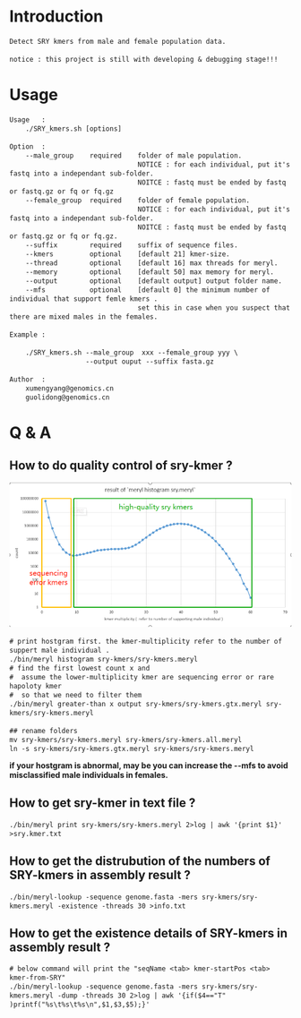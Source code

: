 # Introduction

    Detect SRY kmers from male and female population data.

    notice : this project is still with developing & debugging stage!!!

# Usage

```
Usage   :
    ./SRY_kmers.sh [options]

Option  :
    --male_group    required    folder of male population.
                                NOTICE : for each individual, put it's fastq into a independant sub-folder.
                                NOITCE : fastq must be ended by fastq or fastq.gz or fq or fq.gz
    --female_group  required    folder of female population.
                                NOTICE : for each individual, put it's fastq into a independant sub-folder.
                                NOITCE : fastq must be ended by fastq or fastq.gz or fq or fq.gz.
    --suffix        required    suffix of sequence files.
    --kmers         optional    [default 21] kmer-size.
    --thread        optional    [default 16] max threads for meryl.
    --memory        optional    [default 50] max memory for meryl.
    --output        optional    [default output] output folder name.
    --mfs           optional    [default 0] the minimum number of individual that support femle kmers .
                                set this in case when you suspect that there are mixed males in the females.

Example :

    ./SRY_kmers.sh --male_group  xxx --female_group yyy \
                   --output ouput --suffix fasta.gz

Author  :
    xumengyang@genomics.cn
    guolidong@genomics.cn

```

# Q & A 

## How to do quality control of sry-kmer ?
![image](https://github.com/BGI-Qingdao/SRY_Kmers_by_meryl/blob/master/sry-kmers-hist.png)
```
# print hostgram first. the kmer-multiplicity refer to the number of suppert male individual .
./bin/meryl histogram sry-kmers/sry-kmers.meryl 
# find the first lowest count x and 
#  assume the lower-multiplicity kmer are sequencing error or rare hapoloty kmer 
#  so that we need to filter them
./bin/meryl greater-than x output sry-kmers/sry-kmers.gtx.meryl sry-kmers/sry-kmers.meryl

## rename folders
mv sry-kmers/sry-kmers.meryl sry-kmers/sry-kmers.all.meryl
ln -s sry-kmers/sry-kmers.gtx.meryl sry-kmers/sry-kmers.meryl
```

**if your hostgram is abnormal, may be you can increase the --mfs to avoid misclassified male individuals in females.**



## How to get sry-kmer in text file ?

```
./bin/meryl print sry-kmers/sry-kmers.meryl 2>log | awk '{print $1}' >sry.kmer.txt
```

## How to get the distrubution of the numbers of SRY-kmers in assembly result ?

```
./bin/meryl-lookup -sequence genome.fasta -mers sry-kmers/sry-kmers.meryl -existence -threads 30 >info.txt 
```

## How to get the existence details of SRY-kmers in assembly result ?

```
# below command will print the "seqName <tab> kmer-startPos <tab> kmer-from-SRY"
./bin/meryl-lookup -sequence genome.fasta -mers sry-kmers/sry-kmers.meryl -dump -threads 30 2>log | awk '{if($4=="T" )printf("%s\t%s\t%s\n",$1,$3,$5);}'
```
